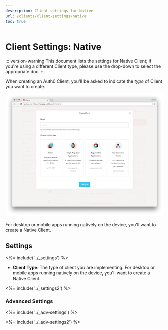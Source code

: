 ```yaml
---
description: Client settings for Native
url: /clients/client-settings/native
toc: true
---
```


# Client Settings: Native

::: version-warning
This document lists the settings for Native Client; if you're using a different Client type, please use the drop-down to select the appropriate doc.
:::

When creating an Auth0 Client, you'll be asked to indicate the *type* of Client you want to create. 

![Window for selecting client type](/media/articles/clients/create-clients.png)

For desktop or mobile apps running natively on the device, you'll want to create a Native Client.

## Settings

<%= include('../_settings') %>

- **Client Type**: The type of client you are implementing. For desktop or mobile apps running natively on the device, you'll want to create a Native Client.

<%= include('../_settings2') %>

### Advanced Settings

<%= include('../_adv-settings') %>

<%= include('../_adv-settings2') %>